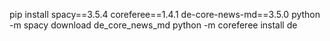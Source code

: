 pip install spacy==3.5.4 coreferee==1.4.1 de-core-news-md==3.5.0
python -m spacy download de_core_news_md
python -m coreferee install de
